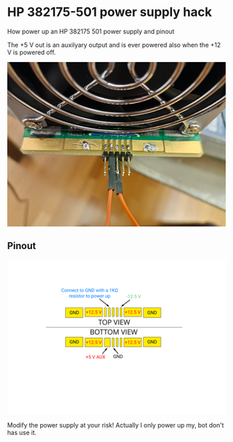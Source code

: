 # HP 382175-501 power supply hack
How power up an HP 382175 501 power supply and pinout

The +5 V out is an auxilyary output and is ever powered also when the +12 V is powered off.

![HP 382175-501](https://raw.githubusercontent.com/bigjohnson/HP-382175-501-power-supply-hack/main/images/HP-382175-501_1.jpg)

## Pinout

![HP 382175-501x](https://raw.githubusercontent.com/bigjohnson/HP-382175-501-power-supply-hack/main/images/hp-382175-501.svg)

Modify the power supply at your risk! Actually I only power up my, bot don't has use it.
